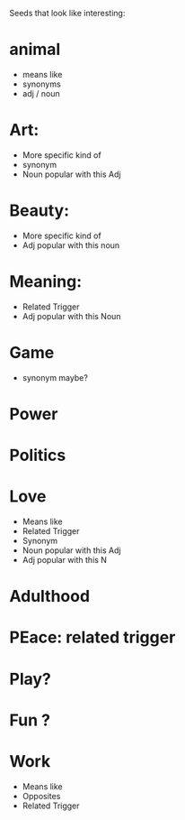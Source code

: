 

Seeds that look like interesting:

# animal
* means like
* synonyms
* adj / noun

# Art:
* More specific kind of
* synonym
* Noun popular with this Adj

# Beauty:
* More specific kind of
* Adj popular with this noun

# Meaning:
* Related Trigger
* Adj popular with this Noun

# Game
* synonym maybe?

# Power

# Politics

# Love
* Means like
* Related Trigger
* Synonym
* Noun popular with this Adj
* Adj popular with this N


# Adulthood

# PEace:  related trigger
# Play?

# Fun ?

# Work
* Means like
* Opposites
* Related Trigger
